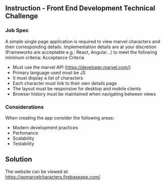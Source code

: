 ## Instruction - Front End Development Technical Challenge

### Job Spec
A simple single page application is required to view marvel characters and their
corresponding details. Implementation details are at your discretion (Frameworks are
acceptable e.g.: React, Angular...) to meet the following minimum criteria:
Acceptance Criteria

+ Must use the marvel API (https://developer.marvel.com/)
+ Primary language used must be JS
+ It must display a list of characters
+ Each character must link to their own details page
+ The layout must be responsive for desktop and mobile clients
+ Browser history must be maintained when navigating between views

### Considerations
When creating the app consider the following areas:

+ Modern development practices
+ Perfomance
+ Scalability
+ Testability

## Solution
The website can be viewed at: <https://gomarvelcharacters.firebaseapp.com/>.